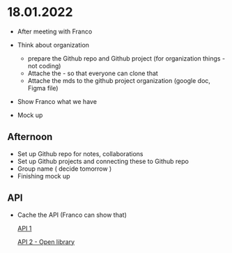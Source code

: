 # 18.01.2022

- After meeting with Franco
- Think about organization
  - prepare the Github repo and Github project (for organization things - not coding)
  - Attache the - so that everyone can clone that
  - Attache the mds to the github project organization (google doc, Figma file)
- Show Franco what we have


- Mock up

## Afternoon

- Set up Github repo for notes, collaborations
- Set up Github projects and connecting these to Github repo
- Group name ( decide tomorrow )
- Finishing mock up



## API
- Cache the API (Franco can show that)
  
  [ API 1 ]( https://isbndb.com/apidocs/v2 )

  [ API 2 - Open library ]( https://openlibrary.org/developers/api )